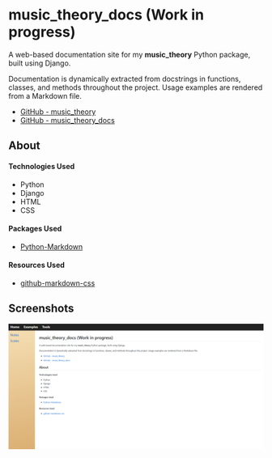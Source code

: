 # music_theory_docs (Work in progress)
A web-based documentation site for my **music_theory** Python package, built using Django.

Documentation is dynamically extracted from docstrings in functions, classes, and methods throughout the project. Usage examples are rendered from a Markdown file.

- <a href="https://github.com/CraigMason19/music_theory" target="_blank">GitHub - music_theory</a>
- <a href="https://github.com/CraigMason19/music_theory_docs" target="_blank">GitHub - music_theory_docs</a>
 
## About

#### Technologies Used
- Python
- Django
- HTML
- CSS

#### Packages Used
- [Python-Markdown](https://python-markdown.github.io)

#### Resources Used
- [github-markdown-css](https://github.com/sindresorhus/github-markdown-css)

## Screenshots
![Documentation Homepage Screenshot](screenshots/documentation_home.png "This is the documentation homepage")
